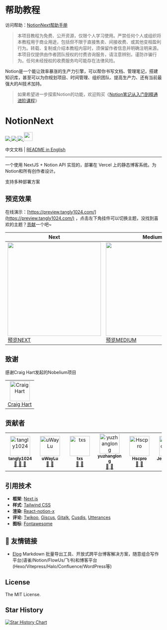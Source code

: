 # 帮助教程

访问帮助：[NotionNext帮助手册](https://docs.tangly1024.com/)

> 本项目教程为免费、公开资源，仅限个人学习使用。严禁任何个人或组织将本教程用于商业用途，包括但不限于直接售卖、间接收费、或其他变相盈利行为。转载、复制或介绍本教程内容时，须保留作者信息并明确注明来源。
> 本项目仅提供由作者团队授权的付费咨询服务，请注意辨别，谨防诈骗行为。任何未经授权的收费服务均可能存在法律风险。

Notion是一个能让效率暴涨的生产力引擎，可以帮你书写文档、管理笔记，搭建知识库，甚至可以为你规划项目、时间管理、组织团队、提高生产力、还有当前最强大的AI技术加持。

> 如果希望进一步探索Notion的功能，欢迎购买《[Notion笔记从入门到精通进阶课程](https://docs.tangly1024.com/article/notion-tutorial)》

# NotionNext
<p>
  <a aria-label="GitHub commit activity" href="https://github.com/tangly1024/NotionNext/commits/main" title="GitHub commit activity">
    <img src="https://img.shields.io/github/commit-activity/m/tangly1024/NotionNext?style=for-the-badge"/>
  </a>
  <a aria-label="GitHub contributors" href="https://github.com/tangly1024/NotionNext/graphs/contributors" title="GitHub contributors">
    <img src="https://img.shields.io/github/contributors/tangly1024/NotionNext?color=orange&style=for-the-badge"/>
  </a>
  <a aria-label="Build status" href="#" title="Build status">
    <img src="https://img.shields.io/github/deployments/tangly1024/NotionNext/Production?logo=Vercel&style=for-the-badge"/>
  </a>
  <a aria-label="Powered by Vercel" href="https://vercel.com?utm_source=Craigary&utm_campaign=oss" title="Powered by Vercel">
    <img src="https://www.datocms-assets.com/31049/1618983297-powered-by-vercel.svg" height="28"/>
  </a>
</p>

中文文档 | [README in English](./README_EN.md)

<hr/>

一个使用 NextJS + Notion API 实现的，部署在 Vercel 上的静态博客系统。为Notion和所有创作者设计。

支持多种部署方案

## 预览效果

在线演示：[https://preview.tangly1024.com/](https://preview.tangly1024.com/) ，点击左下角挂件可以切换主题，没找到喜欢的主题？[贡献](/CONTRIBUTING.md)一个吧~

| Next                                                                                                  | Medium                                                                                                      | Hexo                                                                                                  | Fukasawa                                                                                                          |
| ----------------------------------------------------------------------------------------------------- | ----------------------------------------------------------------------------------------------------------- | ----------------------------------------------------------------------------------------------------- | ----------------------------------------------------------------------------------------------------------------- |
| <img src='./docs/theme-next.png' width='300'/> [预览NEXT](https://preview.tangly1024.com/?theme=next) | <img src='./docs/theme-medium.png' width='300'/> [预览MEDIUM](https://preview.tangly1024.com/?theme=medium) | <img src='./docs/theme-hexo.png' width='300'/> [预览HEXO](https://preview.tangly1024.com/?theme=hexo) | <img src='./docs/theme-fukasawa.png' width='300'/> [预览FUKASAWA](https://preview.tangly1024.com/?theme=fukasawa) |

## 致谢

感谢Craig Hart发起的Nobelium项目

<table><tr align="left">
  <td align="center"><a href="https://github.com/craigary" title="Craig Hart"><img src="https://avatars.githubusercontent.com/u/10571717" width="64px;"alt="Craig Hart"/></a><br/><a href="https://github.com/craigary" title="Craig Hart">Craig Hart</a></td>
</tr></table>

## 贡献者

<table>
  <tr align="left">
  <td align="center">
  <a href="https://github.com/tangly1024" style="display:inline-block;width:80px"><img src="https://avatars.githubusercontent.com/u/15920488" width="64px;"alt="tangly1024"/><br/><sub><b>tangly1024</b></sub></a><br/><a href="https://github.com/tangly1024/NotionNext/commits?author=tangly1024" title="Owner" >🎫 🔧 🐛</a>
  </td> 
    
  <td align="center">
    <a href="https://github.com/uWayLu"  style="display:inline-block;width:80px"><img src="https://avatars.githubusercontent.com/u/21689326" width="64px;" alt="uWayLu"/><br/><sub><b>uWayLu</b></sub></a><br/><a href="https://github.com/tangly1024/NotionNext/commits?author=uWayLu" title="uWayLu" >🔧 🐛</a>
  </td>
    
  <td align="center">
    <a href="https://github.com/txs" style="display:inline-block;width:80px"><img src="https://avatars.githubusercontent.com/u/554329" width="64px;" alt="txs"/><br/><sub><b>txs</b></sub></a><br/><a href="https://github.com/tangly1024/NotionNext/commits?author=txs" title="txs" >🔧 🐛</a>
  </td>

  <td align="center">
    <a href="https://github.com/yuzhanglong" style="display:inline-block;width:80px"><img src="https://avatars.githubusercontent.com/u/56540811" width="64px;" alt="yuzhanglong"/><br/><sub><b>yuzhanglong</b></sub></a><br/><a href="https://github.com/tangly1024/NotionNext/commits?author=yuzhanglong" title="yuzhanglong" >🔧 🐛</a>
  </td> 
    
  <td align="center">
    <a href="https://github.com/Hscpro" style="display:inline-block;width:80px"><img src="https://avatars.githubusercontent.com/u/13926044" width="64px;" alt="Hscpro"/><br/><sub><b>Hscpro</b></sub></a><br/><a href="https://github.com/tangly1024/NotionNext/commits?author=Hscpro" title="Hscpro" >🔧 🐛</a>
  </td> 
    
  <td align="center">
    <a href="https://github.com/JensonMiao" style="display:inline-block;width:80px"><img src="https://avatars.githubusercontent.com/u/46488783" width="64px;" alt="JensonMiao"/><br/><sub><b>JensonMiao</b></sub></a><br/><a href="https://github.com/tangly1024/NotionNext/commits?author=JensonMiao" title="JensonMiao" >🔧 🐛</a>
  </td> 
  
  <td align="center">
    <a href="https://github.com/haixin1225" style="display:inline-block;width:80px"><img src="https://avatars.githubusercontent.com/u/28828438" width="64px;"  alt="haixin1225"/><br/><sub><b>haixin1225</b></sub></a><br/><a href="https://github.com/tangly1024/NotionNext/commits?author=haixin1225" title="haixin1225" >🔧 🐛</a>
  </td>

  <td align="center">
    <a href="https://github.com/mouyase" style="display:inline-block;width:80px"><img src="https://avatars.githubusercontent.com/u/7844572" width="64px;"  alt="mouyase"/><br/><sub><b>mouyase</b></sub></a><br/><a href="https://github.com/tangly1024/NotionNext/commits?author=mouyase" title="mouyase" >🔧 🐛</a>
  </td>
  
  <td align="center">
    <a href="https://github.com/qfdk" style="display:inline-block;width:80px"><img src="https://avatars.githubusercontent.com/u/2404478" width="64px;"  alt="qfdk"/><br/><sub><b>qfdk</b></sub></a><br/><a href="https://github.com/tangly1024/NotionNext/commits?author=qfdk" title="qfdk" >🔧 🐛</a>
  </td>
  
  <td align="center">
    <a href="https://github.com/ifyz" style="display:inline-block;width:80px"><img src="https://avatars.githubusercontent.com/u/118271360" width="64px;"  alt="ifyz"/><br/><sub><b>ifyz</b></sub></a><br><a href="https://github.com/tangly1024/NotionNext/commits?author=ifyz" title="ifyz" >🔧 🐛</a>
  </td>

  <td align="center">
    <a href="https://github.com/liqun98" style="display:inline-block;width:80px"><img src="https://avatars.githubusercontent.com/u/71168966" width="64px;"  alt="Liqun Zhao"/><br/><sub><b>Liqun Zhao</b></sub></a><br/><a href="https://github.com/tangly1024/NotionNext/commits?author=liqun98" title="liqun98" >🔧 🐛</a>
  </td>

  <td align="center">
    <a href="https://github.com/Ylarod" style="display:inline-block;width:80px"><img src="https://avatars.githubusercontent.com/u/30978685" width="64px;"  alt="Ylarod"/><br/><sub><b>Ylarod</b></sub></a><br/><a href="https://github.com/tangly1024/NotionNext/commits?author=Ylarod" title="Ylarod" >🔧 🐛</a>
  </td>

  <td align="center">
    <a href="https://github.com/lifeafter619" style="display:inline-block;width:80px"><img src="https://avatars.githubusercontent.com/u/65111206" width="64px;"  alt="Etherrreal."/><br/><sub><b>Etherrreal.</b></sub></a><br/><a href="https://github.com/tangly1024/NotionNext/commits?author=lifeafter619" title="Etherrreal." >🔧 🐛</a>
  </td>
  
  <td align="center">
  <a href="https://github.com/ykxkykx" style="display:inline-block;width:80px"><img src="https://avatars.githubusercontent.com/u/17985993" width="64px;"  alt="Joshua Astray"/><br/><sub><b>Joshua Astray</b></sub></a><br/><a href="https://github.com/tangly1024/NotionNext/commits?author=ykxkykx" title="ykxkykx" >🔧 🐛</a>
  </td>

  <td align="center">
    <a href="https://github.com/Vixcity" style="display:inline-block;width:80px"><img src="https://avatars.githubusercontent.com/u/57704177" width="64px;"  alt="Vixcity"/><br/><sub><b>Vixcity</b></sub></a><br/><a href="https://github.com/tangly1024/NotionNext/commits?author=Vixcity" title="Vixcity" >🔧 🐛</a>
  </td>

  <td align="center">
    <a href="https://github.com/ipatpat" style="display:inline-block;width:80px"><img src="https://avatars.githubusercontent.com/u/39089551" width="64px;"  alt="ipatpat"/><br/><sub><b>ipatpat</b></sub></a><br/><a href="https://github.com/tangly1024/NotionNext/commits?author=ipatpat" title="ipatpat" >🔧 🐛</a>
  </td>

  <td align="center">
    <a href="https://github.com/xloong" style="display:inline-block;width:80px"><img src="https://avatars.githubusercontent.com/u/8479955" width="64px;"  alt="xloong"/><br/><sub><b>xloong</b></sub></a><br/><a href="https://github.com/tangly1024/NotionNext/commits?author=xloong" title="xloong" >🔧 🐛</a>
  </td>

  <td align="center">
    <a href="https://github.com/expoli" style="display:inline-block;width:80px"><img src="https://avatars.githubusercontent.com/u/31023767" width="64px;"  alt="expoli"/><br/><sub><b>expoli</b></sub></a><br/><a href="https://github.com/tangly1024/NotionNext/commits?author=expoli" title="expoli" >🔧 🐛</a>
  </td>

  <td align="center">
    <a href="https://github.com/SuperHuangXu" style="display:inline-block;width:80px"><img src="https://avatars.githubusercontent.com/u/14816052" width="64px;"  alt="SuperHuangXu"/><br/><sub><b>bUBBLE</b></sub></a><br/><a href="https://github.com/tangly1024/NotionNext/commits?author=SuperHuangXu" title="SuperHuangXu" >🔧 🐛</a>
  </td>

  <td align="center">
    <a href="https://github.com/Pylogmon" style="display:inline-block;width:80px"><img src="https://avatars.githubusercontent.com/u/59004461" width="64px;"  alt="Pylogmon"/><br/><sub><b>派了个萌 </b></sub></a><br/><a href="https://github.com/tangly1024/NotionNext/commits?author=Pylogmon" title="Pylogmon" >🔧 🐛</a>
  </td>
  
  <td align="center">
    <a href="https://github.com/SkysCrystal" style="display:inline-block;width:80px"><img src="https://avatars.githubusercontent.com/u/49473463" width="64px;"  alt="SkysCrystal"/><br/><sub><b>Simon Shi</b></sub></a><br/><a href="https://github.com/tangly1024/NotionNext/commits?author=SkysCrystal" title="SkysCrystal" >🔧 🐛</a>
  </td>
  
  <td align="center">
    <a href="https://github.com/siygle" style="display:inline-block;width:80px"><img src="https://avatars.githubusercontent.com/u/173408" width="64px;"  alt="S.Y. Lee"/><br/><sub><b>S.Y. Lee</b></sub></a><br/><a href="https://github.com/tangly1024/NotionNext/commits?author=siygle" title="siygle" >🔧 🐛</a>
  </td>

  <td align="center">
    <a href="https://github.com/fighting-bug" style="display:inline-block;width:80px"><img src="https://avatars.githubusercontent.com/u/56441589" width="64px;"  alt="fighting-buf"/><br/><sub><b>fighting-buf</b></sub></a><br/><a href="https://github.com/tangly1024/NotionNext/commits?author=fighting-bug" title="fighting-buf" >🔧 🐛</a>
  </td>

  <td align="center">
    <a href="https://github.com/cliouo" style="display:inline-block;width:80px"><img src="https://avatars.githubusercontent.com/u/71540889" width="64px;"  alt="cliouo"/><br/><sub><b>cliouo</b></sub></a><br/><a href="https://github.com/tangly1024/NotionNext/commits?author=cliouo" title="cliouo" >🔧 🐛</a>
  </td>
  
  <td align="center">
    <a href="https://github.com/sudeakq" style="display:inline-block;width:80px"><img src="https://avatars.githubusercontent.com/u/102792219" width="64px;"  alt="Sude Akgün"/><br/><sub><b>Sude Akgün</b></sub></a><br/><a href="https://github.com/tangly1024/NotionNext/commits?author=sudeakq" title="sudeakq" >🔧 🐛</a>
  </td>

  <td align="center">
    <a href="https://github.com/fgprodigal" style="display:inline-block;width:80px"><img src="https://avatars.githubusercontent.com/u/769910" width="64px;"  alt="Ray"/><br/><sub><b>Ray</b></sub></a><br/><a href="https://github.com/tangly1024/NotionNext/commits?author=fgprodigal" title="Ray" >🔧 🐛</a>
  </td>

  <td align="center">
    <a href="https://github.com/hongzzz" style="display:inline-block;width:80px"><img src="https://avatars.githubusercontent.com/u/25585061" width="64px;"  alt="Hongzzz"/><br/><sub><b>Hongzzz</b></sub></a><br/><a href="https://github.com/tangly1024/NotionNext/commits?author=hongzzz" title="hongzzz" >🔧 🐛</a>
  </td>

  <td align="center">
    <a href="https://github.com/RedhairHambagu" style="display:inline-block;width:80px"><img src="https://avatars.githubusercontent.com/u/129669334" width="64px;"  alt="RedhairHambagu"/><br/><sub><b>RedhairHambagu</b></sub></a><br/><a href="https://github.com/tangly1024/NotionNext/commits?author=RedhairHambagu" title="RedhairHambagu" >🔧 🐛</a>
  </td>

  <td align="center">
    <a href="https://github.com/Allengl" style="display:inline-block;width:80px"><img src="https://avatars.githubusercontent.com/u/58612763" width="64px;"  alt="Allen"/><br/><sub><b>Allen</b></sub></a><br/><a href="https://github.com/tangly1024/NotionNext/commits?author=Allengl" title="Allengl" >🔧 🐛</a>
  </td>

  <td align="center">
    <a href="https://github.com/zdf1230" style="display:inline-block;width:80px"><img src="https://avatars.githubusercontent.com/u/5999425" width="64px;"  alt="zdf1230"/><br/><sub><b>zdf</b></sub></a><br/><a href="https://github.com/tangly1024/NotionNext/commits?author=zdf1230" title="zdf1230" >🔧 🐛</a>
  </td>

  <td align="center">
    <a href="https://github.com/emengweb" style="display:inline-block;width:80px"><img src="https://avatars.githubusercontent.com/u/31469739" width="64px;"  alt="emengweb"/><br/><sub><b>emengweb</b></sub></a><br/><a href="https://github.com/tangly1024/NotionNext/commits?author=emengweb" title="emengweb" >🔧 🐛</a>
  </td>

  <td align="center">
    <a href="https://github.com/kitety" style="display:inline-block;width:80px"><img src="https://avatars.githubusercontent.com/u/22906933" width="64px;"  alt="kitety"/><br/><sub><b>kitety</b></sub></a><br/><a href="https://github.com/tangly1024/NotionNext/commits?author=kitety" title="kitety" >🔧 🐛</a>
  </td>

 <td align="center">
    <a href="https://github.com/jxpeng98" style="display:inline-block;width:80px"><img src="https://avatars.githubusercontent.com/u/83734772" width="64px;"  alt=" Jiaxin Peng"/><br/><sub><b> Jiaxin Peng</b></sub></a><br/><a href="https://github.com/tangly1024/NotionNext/commits?author=jxpeng98" title="jxpeng98" >🔧 🐛</a>
  </td>

</tr>
</table>

## 引用技术

- **框架**: [Next.js](https://nextjs.org)
- **样式**: [Tailwind CSS](https://www.tailwindcss.cn/)
- **渲染**: [React-notion-x](https://github.com/NotionX/react-notion-x)
- **评论**: [Twikoo](https://github.com/imaegoo/twikoo), [Giscus](https://giscus.app/zh-CN), [Gitalk](https://gitalk.github.io), [Cusdis](https://cusdis.com), [Utterances](https://utteranc.es)
- **图标**: [Fontawesome](https://fontawesome.com/v6/icons/)

## 🔗 友情链接

- [Elog](https://github.com/LetTTGACO/elog) Markdown 批量导出工具、开放式跨平台博客解决方案，随意组合写作平台(语雀/Notion/FlowUs/飞书)和博客平台(Hexo/Vitepress/Halo/Confluence/WordPress等)

## License

The MIT License.

## Star History

[![Star History Chart](https://api.star-history.com/svg?repos=tangly1024/NotionNext&type=Date)](https://star-history.com/#tangly1024/NotionNext&Date)
